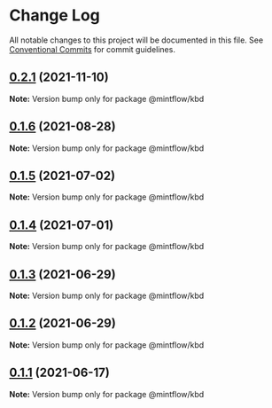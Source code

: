 # Change Log

All notable changes to this project will be documented in this file.
See [Conventional Commits](https://conventionalcommits.org) for commit guidelines.

## [0.2.1](https://github.com/vechai/mintflow/compare/@mintflow/kbd@0.1.6...@mintflow/kbd@0.2.1) (2021-11-10)

**Note:** Version bump only for package @mintflow/kbd





## [0.1.6](https://github.com/vechai/mintflow/compare/@mintflow/kbd@0.1.5...@mintflow/kbd@0.1.6) (2021-08-28)

**Note:** Version bump only for package @mintflow/kbd





## [0.1.5](https://github.com/vechai/mintflow/compare/@mintflow/kbd@0.1.4...@mintflow/kbd@0.1.5) (2021-07-02)

**Note:** Version bump only for package @mintflow/kbd





## [0.1.4](https://github.com/vechai/mintflow/compare/@mintflow/kbd@0.1.3...@mintflow/kbd@0.1.4) (2021-07-01)

**Note:** Version bump only for package @mintflow/kbd





## [0.1.3](https://github.com/vechai/mintflow/compare/@mintflow/kbd@0.1.2...@mintflow/kbd@0.1.3) (2021-06-29)

**Note:** Version bump only for package @mintflow/kbd





## [0.1.2](https://github.com/vechai/mintflow/compare/@mintflow/kbd@0.1.1...@mintflow/kbd@0.1.2) (2021-06-29)

**Note:** Version bump only for package @mintflow/kbd





## [0.1.1](https://github.com/vechai/mintflow/compare/@mintflow/kbd@0.1.0...@mintflow/kbd@0.1.1) (2021-06-17)

**Note:** Version bump only for package @mintflow/kbd
